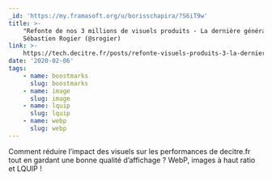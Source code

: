 ```yaml
---
_id: 'https://my.framasoft.org/u/borisschapira/?S6iT9w'
title: >-
    "Refonte de nos 3 millions de visuels produits - La dernière génération",
    Sébastien Rogier (@srogier)
link: >-
    https://tech.decitre.fr/posts/refonte-visuels-produits-3-la-derniere-generation
date: '2020-02-06'
tags:
    - name: boostmarks
      slug: boostmarks
    - name: image
      slug: image
    - name: lquip
      slug: lquip
    - name: webp
      slug: webp
---
```


<div class="markdown"><p>Comment réduire l’impact des visuels sur les performances de decitre.fr tout en gardant une bonne qualité d’affichage ? WebP, images à haut ratio et LQUIP !
</p></div>
